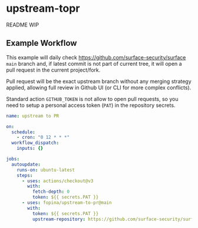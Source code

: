 # upstream-topr

README WIP

## Example Workflow

This example will daily check https://github.com/surface-security/surface `main` branch and, if latest commit is not part of current tree, it will open a pull request in the current project/fork.

Pull request will be the exact upstream branch without any merging strategy applied, allowing full review in Github UI (or CLI for more complex conflicts).

Standard action `GITHUB_TOKEN` is not allow to open pull requests, so you need to setup a personal access token (`PAT`) in the repository secrets.


```yaml
name: upstream to PR

on:
  schedule:
    - cron: "0 12 * * *"
  workflow_dispatch:
    inputs: {}

jobs:
  autoupdate:
    runs-on: ubuntu-latest
    steps:
      - uses: actions/checkout@v3
        with:
          fetch-depth: 0
          token: ${{ secrets.PAT }}
      - uses: fopina/upstream-to-pr@main
        with:
          token: ${{ secrets.PAT }}
          upstream-repository: https://github.com/surface-security/surface
```
